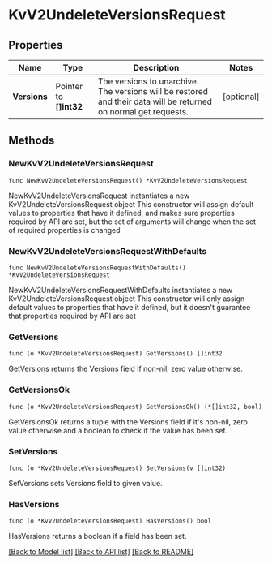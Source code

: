 # KvV2UndeleteVersionsRequest


## Properties

Name | Type | Description | Notes
------------ | ------------- | ------------- | -------------
**Versions** | Pointer to **[]int32** | The versions to unarchive. The versions will be restored and their data will be returned on normal get requests. | [optional] 



## Methods


### NewKvV2UndeleteVersionsRequest

`func NewKvV2UndeleteVersionsRequest() *KvV2UndeleteVersionsRequest`

NewKvV2UndeleteVersionsRequest instantiates a new KvV2UndeleteVersionsRequest object
This constructor will assign default values to properties that have it defined,
and makes sure properties required by API are set, but the set of arguments
will change when the set of required properties is changed

### NewKvV2UndeleteVersionsRequestWithDefaults

`func NewKvV2UndeleteVersionsRequestWithDefaults() *KvV2UndeleteVersionsRequest`

NewKvV2UndeleteVersionsRequestWithDefaults instantiates a new KvV2UndeleteVersionsRequest object
This constructor will only assign default values to properties that have it defined,
but it doesn't guarantee that properties required by API are set


### GetVersions

`func (o *KvV2UndeleteVersionsRequest) GetVersions() []int32`

GetVersions returns the Versions field if non-nil, zero value otherwise.

### GetVersionsOk

`func (o *KvV2UndeleteVersionsRequest) GetVersionsOk() (*[]int32, bool)`

GetVersionsOk returns a tuple with the Versions field if it's non-nil, zero value otherwise
and a boolean to check if the value has been set.

### SetVersions

`func (o *KvV2UndeleteVersionsRequest) SetVersions(v []int32)`

SetVersions sets Versions field to given value.


### HasVersions

`func (o *KvV2UndeleteVersionsRequest) HasVersions() bool`

HasVersions returns a boolean if a field has been set.









[[Back to Model list]](../README.md#documentation-for-models) [[Back to API list]](../README.md#documentation-for-api-endpoints) [[Back to README]](../README.md)


